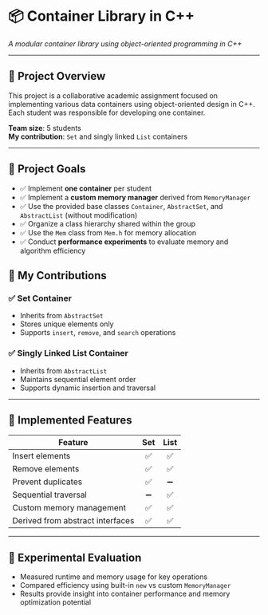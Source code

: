 # 📦 Container Library in C++

*A modular container library using object-oriented programming in C++*

---

## 📌 Project Overview

This project is a collaborative academic assignment focused on implementing various data containers using object-oriented design in C++. Each student was responsible for developing one container.

**Team size**: 5 students  
**My contribution**: `Set` and singly linked `List` containers

---

## 🎯 Project Goals

- ✅ Implement **one container** per student  
- ✅ Implement a **custom memory manager** derived from `MemoryManager`  
- ✅ Use the provided base classes `Container`, `AbstractSet`, and `AbstractList` (without modification)  
- ✅ Organize a class hierarchy shared within the group  
- ✅ Use the `Mem` class from `Mem.h` for memory allocation  
- ✅ Conduct **performance experiments** to evaluate memory and algorithm efficiency  

## 🧩 My Contributions

### ✅ Set Container
- Inherits from `AbstractSet`
- Stores unique elements only
- Supports `insert`, `remove`, and `search` operations

### ✅ Singly Linked List Container
- Inherits from `AbstractList`
- Maintains sequential element order
- Supports dynamic insertion and traversal

---

## 🚀 Implemented Features

| Feature                          | Set | List |
|----------------------------------|:---:|:----:|
| Insert elements                  | ✅  | ✅   |
| Remove elements                  | ✅  | ✅   |
| Prevent duplicates               | ✅  | ➖   |
| Sequential traversal             | ➖  | ✅   |
| Custom memory management         | ✅  | ✅   |
| Derived from abstract interfaces | ✅  | ✅   |

---

## 🧪 Experimental Evaluation

- Measured runtime and memory usage for key operations
- Compared efficiency using built-in `new` vs custom `MemoryManager`
- Results provide insight into container performance and memory optimization potential

